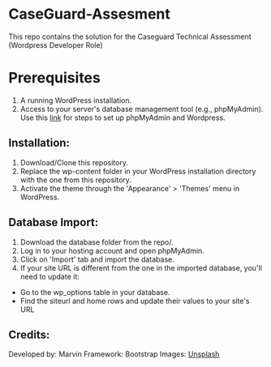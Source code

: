 # CaseGuard-Assesment
This repo contains the solution for the Caseguard Technical Assessment (Wordpress Developer Role)

# Prerequisites
1. A running WordPress installation.
2. Access to your server's database management tool (e.g., phpMyAdmin).
Use this [link](https://www.hostinger.com/tutorials/install-wordpress-locally) for steps to set up phpMyAdmin and Wordpress.

## Installation:
1. Download/Clone this repository.
2. Replace the wp-content folder in your WordPress installation directory with the one from this repository.
3. Activate the theme through the 'Appearance' > 'Themes' menu in WordPress.

## Database Import:

1. Download the database folder from the repo/.
2. Log in to your hosting account and open phpMyAdmin.
3. Click on 'Import' tab and import the database.
4. If your site URL is different from the one in the imported database, you'll need to update it:
* Go to the wp_options table in your database.
* Find the siteurl and home rows and update their values to your site's URL

## Credits:

Developed by: Marvin
Framework: Bootstrap
Images: [Unsplash](https://unsplash.com/)
